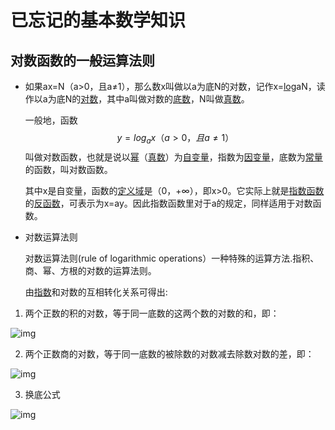 # 已忘记的基本数学知识

## 对数函数的一般运算法则

- 如果ax=N（a>0，且a≠1），那么数x叫做以a为底N的对数，记作x=[log](https://baike.baidu.com/item/log/39110)aN，读作以a为底N的[对数](https://baike.baidu.com/item/对数)，其中a叫做对数的[底数](https://baike.baidu.com/item/底数)，N叫做[真数](https://baike.baidu.com/item/真数)。

  一般地，函数
  $$
  y=log_ax（a>0，且a≠1）
  $$
  叫做对数函数，也就是说以[幂](https://baike.baidu.com/item/幂/5846958)（[真数](https://baike.baidu.com/item/真数)）为[自变量](https://baike.baidu.com/item/自变量)，指数为[因变量](https://baike.baidu.com/item/因变量)，底数为[常量](https://baike.baidu.com/item/常量/10232375)的函数，叫对数函数。

  其中x是自变量，函数的[定义域](https://baike.baidu.com/item/定义域)是（0，+∞），即x>0。它实际上就是[指数函数](https://baike.baidu.com/item/指数函数)的[反函数](https://baike.baidu.com/item/反函数)，可表示为x=ay。因此指数函数里对于a的规定，同样适用于对数函数。

- 对数运算法则

  对数运算法则(rule of logarithmic operations）一种特殊的运算方法.指积、商、幂、方根的对数的运算法则。

  由[指数](https://baike.baidu.com/item/指数/3519666)和对数的互相转化关系可得出:

1. 两个正数的积的对数，等于同一底数的这两个数的对数的和，即：

![img](https://bkimg.cdn.bcebos.com/formula/f4165c6e51d65ba03dd7167b676b8b38.svg)

2. 两个正数商的对数，等于同一底数的被除数的对数减去除数对数的差，即：

![img](https://bkimg.cdn.bcebos.com/formula/d4abcdb97a2693d6dd89bdfd5ab99c94.svg)

3. 换底公式

![img](https://bkimg.cdn.bcebos.com/formula/a46a2c047a81683f37ef7ff9bb28f665.svg)